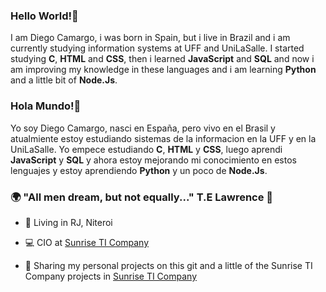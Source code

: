### Hello World!👋
I am Diego Camargo, i was born in Spain, but i live in Brazil and i am currently studying information systems at UFF and UniLaSalle.
I started studying **C**, **HTML** and **CSS**, then i learned **JavaScript** and **SQL** and now i am improving my knowledge in these languages and i am learning **Python** and a little bit of **Node.Js**.

### Hola Mundo!👋
Yo soy Diego Camargo, nasci en España, pero vivo en el Brasil y atualmiente estoy estudiando sistemas de la informacion en la UFF y en la UniLaSalle.
Yo empece estudiando **C**, **HTML** y **CSS**, luego aprendi **JavaScript** y **SQL** y ahora estoy mejorando mi conocimiento en estos lenguajes y estoy aprendiendo **Python** y un poco de **Node.Js**.

### 🌍  "All men dream, but not equally..." T.E Lawrence 🧠

-   📍  Living in RJ, Niteroi
    
-   💻  CIO at  [Sunrise TI Company](https://sunriseticompany.wordpress.com/)
    
-   🌈  Sharing my personal projects on this git and a little of the Sunrise TI Company projects in [Sunrise TI Company](https://www.youtube.com/channel/UCkcuKs-RNcZmZb0uncA5r3A)

<!--
**diego78795/diego78795** is a ✨ _special_ ✨ repository because its `README.md` (this file) appears on your GitHub profile.

Here are some ideas to get you started:

- 🔭 I’m currently working on ...
- 🌱 I’m currently learning ...
- 👯 I’m looking to collaborate on ...
- 🤔 I’m looking for help with ...
- 💬 Ask me about ...
- 📫 How to reach me: ...
- 😄 Pronouns: ...
- ⚡ Fun fact: ...
-->
